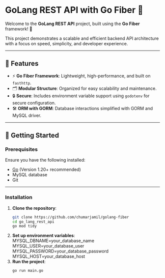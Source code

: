 # GoLang REST API with Go Fiber 🚀

Welcome to the **GoLang REST API** project, built using the **Go Fiber** framework! 🎉

This project demonstrates a scalable and efficient backend API architecture with a focus on speed, simplicity, and developer experience. 

---

## 🌟 Features

- ⚡ **Go Fiber Framework**: Lightweight, high-performance, and built on `fasthttp`.
- 🗂️ **Modular Structure**: Organized for easy scalability and maintenance.
- 🔒 **Secure**: Includes environment variable support using `godotenv` for secure configuration.
- 🛠️ **ORM with GORM**: Database interactions simplified with GORM and MySQL driver.

---

## 🚀 Getting Started

### Prerequisites

Ensure you have the following installed:

- [Go](https://golang.org/doc/install) (Version 1.20+ recommended)
- MySQL database
- Git

---

### Installation

1. **Clone the repository**:
   ```bash
   git clone https://github.com/chumarjamil/golang-fiber
   cd go_lang_rest_api
   go mod tidy
2. **Set up environment variables**:   
   MYSQL_DBNAME=your_database_name
   MYSQL_USER=your_database_user
   MYSQL_PASSWORD=your_database_password
   MYSQL_HOST=your_database_host
3. **Run the project**:
   ```bash   
   go run main.go

